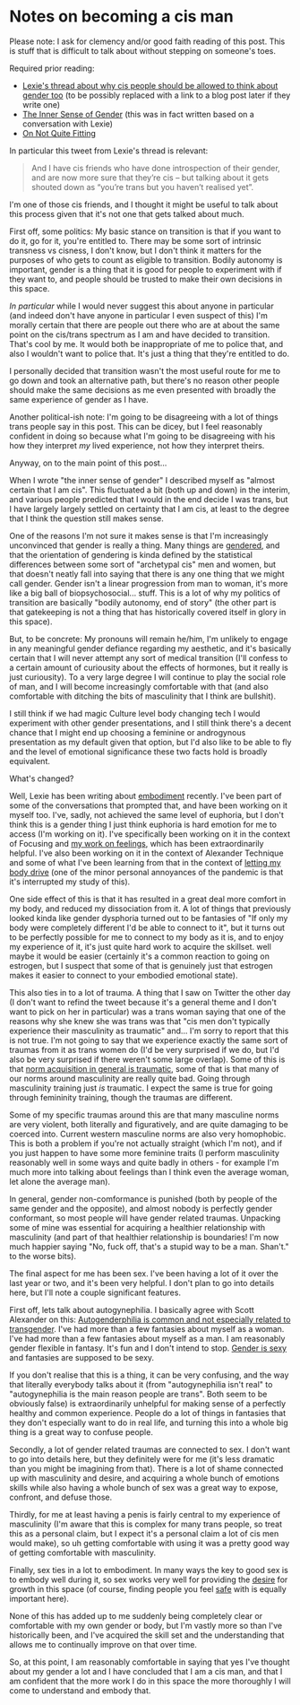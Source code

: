 # Notes on becoming a cis man

Please note: I ask for clemency and/or good faith reading of this post. This is stuff that is difficult to talk about without stepping on someone's toes.

Required prior reading:

* [Lexie's thread about why cis people should be allowed to think about gender too](https://twitter.com/alexwlchan/status/1251790486341390338) (to be possibly replaced with a link to a blog post later if they write one)
* [The Inner Sense of Gender](https://www.drmaciver.com/2019/05/the-inner-sense-of-gender/) (this was in fact written based on a conversation with Lexie)
* [On Not Quite Fitting](https://www.drmaciver.com/2018/06/on-not-quite-fitting/)

In particular this tweet from Lexie's thread is relevant:

> And I have cis friends who have done introspection of their gender, and are now more sure that they’re cis – but talking about it gets shouted down as “you’re trans but you haven’t realised yet”.

I'm one of those cis friends, and I thought it might be useful to talk about this process given that it's not one that gets talked about much.

First off, some politics: My basic stance on transition is that if you want to do it, go for it, you're entitled to. There may be some sort of intrinsic transness vs cisness, I don't know, but I don't think it matters for the purposes of who gets to count as eligible to transition. Bodily autonomy is important, gender is a thing that it is good for people to experiment with if they want to, and people should be trusted to make their own decisions in this space.

*In particular* while I would never suggest this about anyone in particular (and indeed don't have anyone in particular I even suspect of this) I'm morally certain that there are people out there who are at about the same point on the cis/trans spectrum as I am and have decided to transition. That's cool by me. It would both be inappropriate of me to police that, and also I wouldn't want to police that. It's just a thing that they're entitled to do.

I personally decided that transition wasn't the most useful route for me to go down and took an alternative path, but there's no reason other people should make the same decisions as me even presented with broadly the same experience of gender as I have.

Another political-ish note: I'm going to be disagreeing with a lot of things trans people say in this post. This can be dicey, but I feel reasonably confident in doing so because what I'm going to be disagreeing with his how they interpret *my* lived experience, not how they interpret theirs.

Anyway, on to the main point of this post...

When I wrote "the inner sense of gender" I described myself as "almost certain that I am cis". This fluctuated a bit (both up and down) in the interim, and various people predicted that I would in the end decide I was trans, but I have largely largely settled on certainty that I am cis, at least to the degree that I think the question still makes sense.

One of the reasons I'm not sure it makes sense is that I'm increasingly unconvinced that gender is really a thing.
Many things are [gendered](https://www.drmaciver.com/2019/09/gendering/), and that the orientation of gendering is kinda defined by the statistical differences between some sort of "archetypal cis" men and women, but that doesn't neatly fall into saying that there is any one thing that we might call gender. Gender isn't a linear progression from man to woman, it's more like a big ball of biopsychosocial... stuff. This is a lot of why my politics of transition are basically "bodily autonomy, end of story" (the other part is that gatekeeping is not a thing that has historically covered itself in glory in this space).

But, to be concrete: My pronouns will remain he/him, I'm unlikely to engage in any meaningful gender defiance regarding my aesthetic, and it's basically certain that I will never attempt any sort of medical transition (I'll confess to a certain amount of curiousity about the effects of hormones, but it really is just curiousity). To a very large degree I will continue to play the social role of man, and I will become increasingly comfortable with that (and also comfortable with ditching the bits of masculinity that I think are bullshit).

I still think if we had magic Culture level body changing tech I would experiment with other gender presentations, and I still think there's a decent chance that I might end up choosing a feminine or androgynous presentation as my default given that option, but I'd also like to be able to fly and the level of emotional significance these two facts hold is broadly equivalent.

What's changed?

Well, Lexie has been writing about [embodiment](https://alexwlchan.net/2020/04/adventures-in-embodiment/) recently. I've been part of some of the conversations that prompted that, and have been working on it myself too. I've, sadly, not achieved the same level of euphoria, but I don't think this is a gender thing I just think euphoria is hard emotion for me to access (I'm working on it). I've specifically been working on it in the context of Focusing and [my work on feelings](https://notebook.drmaciver.com/posts/2020-02-20-09:31.html), which has been extraordinarily helpful. I've also been working on it in the context of Alexander Technique and some of what I've been learning from that in the context of [letting my body drive](https://notebook.drmaciver.com/posts/2020-03-21-12:35.html) (one of the minor personal annoyances of the pandemic is that it's interrupted my study of this).

One side effect of this is that it has resulted in a great deal more comfort in my body, and reduced my dissociation from it. A lot of things that previously looked kinda like gender dysphoria turned out to be fantasies of "If only my body were completely different I'd be able to connect to it", but it turns out to be perfectly possible for me to connect to my body as it is, and to enjoy my experience of it, it's just quite hard work to acquire the skillset. well maybe it would be easier (certainly it's a common reaction to going on estrogen, but I suspect that some of that is genuinely just that estrogen makes it easier to connect to your embodied emotional state).

This also ties in to a lot of trauma. A thing that I saw on Twitter the other day (I don't want to refind the tweet because it's a general theme and I don't want to pick on her in particular) was a trans woman saying that one of the reasons why she knew she was trans was that "cis men don't typically experience their masculinity as traumatic" and... I'm sorry to report that this is not true. I'm not going to say that we experience exactly the same sort of traumas from it as trans women do (I'd be very surprised if we do, but I'd also be very surprised if there weren't some large overlap). Some of this is that [norm acquisition in general is traumatic](https://www.drmaciver.com/2019/08/jiminy-cricket-must-die/), some of that is that many of our norms around masculinity are really quite bad.
Going through masculinity training just *is* traumatic. I expect the same is true for going through femininity training, though the traumas are different.

Some of my specific traumas around this are that many masculine norms are very violent, both literally and figuratively, and are quite damaging to be coerced into. Current western masculine norms are also very homophobic. This is both a problem if you're not actually straight (which I'm not), and if you just happen to have some more feminine traits (I perform masculinity reasonably well in some ways and quite badly in others - for example I'm much more into talking about feelings than I think even the average woman, let alone the average man).

In general, gender non-comformance is punished (both by people of the same gender and the opposite), and almost nobody is perfectly gender conformant, so most people will have gender related traumas. Unpacking some of mine was essential for acquiring a healthier relationship with masculinity (and part of that healthier relationship is boundaries! I'm now much happier saying "No, fuck off, that's a stupid way to be a man. Shan't." to the worse bits).

The final aspect for me has been sex. I've been having a lot of it over the last year or two, and it's been very helpful. I don't plan to go into details here, but I'll note a couple significant features.

First off, lets talk about autogynephilia. I basically agree with Scott Alexander on this: [Autogenderphilia is common and not especially related to transgender](https://slatestarcodex.com/2020/02/10/autogenderphilia-is-common-and-not-especially-related-to-transgender/). I've had more than a few fantasies about myself as a woman. I've had more than a few fantasies about myself as a man. I am reasonably gender flexible in fantasy. It's fun and I don't intend to stop. [Gender is sexy](https://notebook.drmaciver.com/posts/2020-03-27-08:18.html) and fantasies are supposed to be sexy.

If you don't realise that this is a thing, it can be very confusing, and the way that literally everybody talks about it (from "autogynephilia isn't real" to "autogynephilia is the main reason people are trans". Both seem to be obviously false) is extraordinarily unhelpful for making sense of a perfectly healthy and common experience.
People do a lot of things in fantasies that they don't especially want to do in real life, and turning this into a whole big thing is a great way to confuse people.

Secondly, a lot of gender related traumas are connected to sex. I don't want to go into details here, but they definitely were for me (it's less dramatic than you might be imagining from that). There is a lot of shame connected up with masculinity and desire, and acquiring a whole bunch of emotions skills while also having a whole bunch of sex was a great way to expose, confront, and defuse those.

Thirdly, for me at least having a penis is fairly central to my experience of masculinity (I'm aware that this is complex for many trans people, so treat this as a personal claim, but I expect it's a personal claim a lot of cis men would make), so uh getting comfortable with using it was a pretty good way of getting comfortable with masculinity.

Finally, sex ties in a lot to embodiment. In many ways the key to good sex is to embody well during it, so sex works very well for providing the [desire](https://notebook.drmaciver.com/posts/2020-03-30-23:12.html) for growth in this space (of course, finding people you feel [safe](https://notebook.drmaciver.com/posts/2020-03-18-11:24.html) with is equally important here).

None of this has added up to me suddenly being completely clear or comfortable with my own gender or body, but I'm vastly more so than I've historically been, and I've acquired the skill set and the understanding that allows me to continually improve on that over time.

So, at this point, I am reasonably comfortable in saying that yes I've thought about my gender a lot and I have concluded that I am a cis man, and that I am confident that the more work I do in this space the more thoroughly I will come to understand and embody that.
